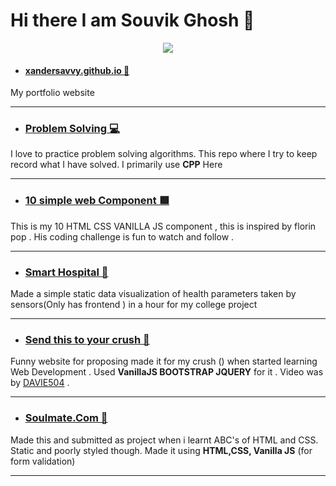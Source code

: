 # Hi there I am Souvik Ghosh 👋

<center>
<img align="center" src="https://github-readme-stats.vercel.app/api/top-langs/?username=xandersavvy&hide=html&layout=compact&theme=dracula" />
</center>

 - ####  [xandersavvy.github.io 👦](https://github.com/xandersavvy/xandersavvy.github.io)

My portfolio website

- - - - 

 - ###  [Problem Solving 💻](https://github.com/xandersavvy/Problem-solving)
I love to practice problem solving algorithms. This repo where I try to keep record what I have solved. I primarily use **CPP**
 Here

 - - - -

 - ###  [10 simple web Component 🟪](https://xandersavvy.github.io/10-simple-web-components/)

This is my 10 HTML CSS VANILLA JS component , this is inspired by florin pop . His coding challenge is fun to watch and follow .

- - - -

 - ###  [Smart Hospital 🏥](https://github.com/xandersavvy/Simple-smart-hospital)
 Made a simple static data visualization of health parameters taken by sensors(Only has frontend ) in a hour for my college project


- - - -

 - ###  [Send this to your crush 💌](https://xandersavvy.github.io/Send-this-to-your-crush/send_this_to_your-crush.html)

Funny website for proposing made it for my crush () when started learning Web Development . Used **VanillaJS BOOTSTRAP JQUERY** for it . Video was by [DAVIE504](https://www.youtube.com/channel/UCgFvT6pUq9HLOvKBYERzXSQ) . 


- - - -

 - ###  [Soulmate.Com 💒](https://github.com/xandersavvy/soulmate.com)

Made this and submitted as project when i learnt ABC's of HTML and CSS. Static and poorly styled though. Made it using **HTML,CSS, Vanilla JS** (for form validation)

- - - -
